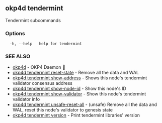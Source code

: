 ## okp4d tendermint

Tendermint subcommands

### Options

```
  -h, --help   help for tendermint
```

### SEE ALSO

* [okp4d](okp4d.md)	 - OKP4 Daemon 👹
* [okp4d tendermint reset-state](okp4d_tendermint_reset-state.md)	 - Remove all the data and WAL
* [okp4d tendermint show-address](okp4d_tendermint_show-address.md)	 - Shows this node's tendermint validator consensus address
* [okp4d tendermint show-node-id](okp4d_tendermint_show-node-id.md)	 - Show this node's ID
* [okp4d tendermint show-validator](okp4d_tendermint_show-validator.md)	 - Show this node's tendermint validator info
* [okp4d tendermint unsafe-reset-all](okp4d_tendermint_unsafe-reset-all.md)	 - (unsafe) Remove all the data and WAL, reset this node's validator to genesis state
* [okp4d tendermint version](okp4d_tendermint_version.md)	 - Print tendermint libraries' version
